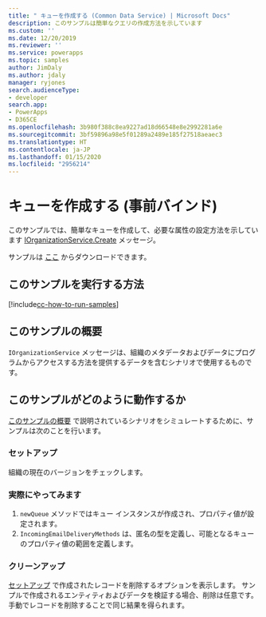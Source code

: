 ```yaml
---
title: " キューを作成する (Common Data Service) | Microsoft Docs"
description: このサンプルは簡単なクエリの作成方法を示しています
ms.custom: ''
ms.date: 12/20/2019
ms.reviewer: ''
ms.service: powerapps
ms.topic: samples
author: JimDaly
ms.author: jdaly
manager: ryjones
search.audienceType:
- developer
search.app:
- PowerApps
- D365CE
ms.openlocfilehash: 3b980f388c8ea9227ad18d66548e8e2992281a6e
ms.sourcegitcommit: 3bf59896a98e5f01289a2489e185f27518aeaec3
ms.translationtype: HT
ms.contentlocale: ja-JP
ms.lasthandoff: 01/15/2020
ms.locfileid: "2956214"
---
```

# <a name="create-a-queue-early-bound"></a>キューを作成する (事前バインド)

このサンプルでは、簡単なキューを作成して、必要な属性の設定方法を示しています [IOrganizationService.Create](https://docs.microsoft.com/dotnet/api/microsoft.xrm.sdk.iorganizationservice.create?view=dynamics-general-ce-9) メッセージ。

サンプルは [ここ](https://github.com/microsoft/PowerApps-Samples/tree/master/cds/orgsvc/C%23/CreateQueue) からダウンロードできます。

## <a name="how-to-run-this-sample"></a>このサンプルを実行する方法

[!include[cc-how-to-run-samples](../../includes/cc-how-to-run-samples.md)]

## <a name="what-this-sample-does"></a>このサンプルの概要

`IOrganizationService` メッセージは、組織のメタデータおよびデータにプログラムからアクセスする方法を提供するデータを含むシナリオで使用するものです。

## <a name="how-this-sample-works"></a>このサンプルがどのように動作するか

[このサンプルの概要](#what-this-sample-does) で説明されているシナリオをシミュレートするために、サンプルは次のことを行います。

### <a name="setup"></a>セットアップ

組織の現在のバージョンをチェックします。

### <a name="demonstrate"></a>実際にやってみます

1. `newQueue` メソッドではキュー インスタンスが作成され、プロパティ値が設定されます。 
2. `IncomingEmailDeliveryMethods` は、匿名の型を定義し、可能となるキューのプロパティ値の範囲を定義します。

### <a name="clean-up"></a>クリーンアップ

[セットアップ](#setup) で作成されたレコードを削除するオプションを表示します。 サンプルで作成されるエンティティおよびデータを検証する場合、削除は任意です。 手動でレコードを削除することで同じ結果を得られます。

